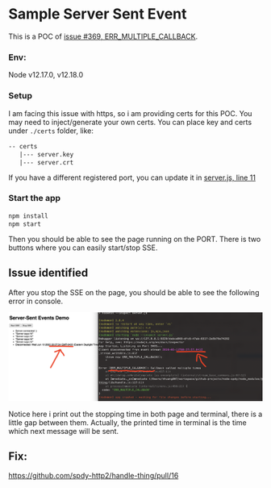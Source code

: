 # Sample Server Sent Event

This is a POC of [issue #369, ERR_MULTIPLE_CALLBACK](https://github.com/spdy-http2/node-spdy/issues/369).

### Env:
Node v12.17.0, v12.18.0

### Setup
I am facing this issue with https, so i am providing certs for this POC. You may need to inject/generate your own certs. You can place key and certs under `./certs` folder, like:
```
-- certs
   |--- server.key
   |--- server.crt
```

If you have a different registered port, you can update it in [server.js, line 11](/server.js#L11)

### Start the app
```
npm install
npm start
```

Then you should be able to see the page running on the PORT. There is two buttons where you can easily start/stop SSE.

## Issue identified
After you stop the SSE on the page, you should be able to see the following error in console.

![screenshot](/screenshot.png)

Notice here i print out the stopping time in both page and terminal, there is a little gap between them. Actually, the printed time in terminal is the time which next message will be sent.

## Fix:
https://github.com/spdy-http2/handle-thing/pull/16
